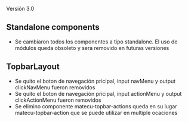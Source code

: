 Versión 3.0

## Standalone components

- Se cambiaron todos los componentes a tipo standalone. El uso de módulos queda obsoleto y sera removido en futuras versiones

## TopbarLayout

- Se quito el boton de navegación pricipal, input navMenu y output clickNavMenu fueron removidos
- Se quito el boton de navegación pricipal, input actionMenu y output clickActionMenu fueron removidos
- Se elimino componente matecu-topbar-actions queda en su lugar matecu-topbar-action que se puede utilizar en multiple ocaciones